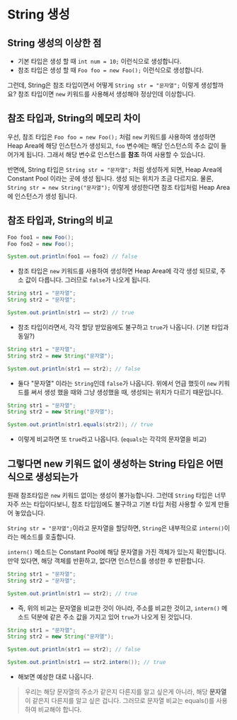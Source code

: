 # String 생성

## String 생성의 이상한 점

- 기본 타입은 생성 할 때 `int num = 10;` 이런식으로 생성합니다.
- 참조 타입은 생성 할 때 `Foo foo = new Foo();` 이런식으로 생성합니다.

그런데, String은 참조 타입이면서 어떻게 `String str = "문자열";` 이렇게 생성할까요?
참조 타입이면 `new` 키워드를 사용해서 생성해야 정상인데 이상합니다.

## 참조 타입과, String의 메모리 차이

우선, 참조 타입은 `Foo foo = new Foo();` 처럼 `new` 키워드를 사용하여 생성하면 Heap Area에 해당 인스턴스가 생성되고,
`foo` 변수에는 해당 인스턴스의 주소 값이 들어가게 됩니다. 그래서 해당 변수로 인스턴스를 **참조** 하여 사용할 수 있습니다.

반면에, String 타입은 `String str = "문자열";` 처럼 생성하게 되면, Heap Area에 Constant Pool 이라는 곳에 생성 됩니다.
생성 되는 위치가 조금 다르지요. 물론, `String str = new String("문자열");` 이렇게 생성한다면 참조 타입처럼 Heap Area에 인스턴스가 생성 됩니다.

## 참조 타입과, String의 비교

```java
Foo foo1 = new Foo();
Foo foo2 = new Foo();

System.out.println(foo1 == foo2) // false
```

- 참조 타입은 `new` 키워드를 사용하여 생성하면 Heap Area에 각각 생성 되므로, 주소 값이 다릅니다. 그러므로 `false`가 나오게 됩니다.

```java
String str1 = "문자열";
String str2 = "문자열";

System.out.println(str1 == str2) // true
```

- 참조 타입이라면서, 각각 할당 받았음에도 불구하고 `true`가 나옵니다. (기본 타입과 동일?)

```java
String str1 = "문자열";
String str2 = new String("문자열");

System.out.println(str1 == str2); // false
```

- 둘다 "문자열" 이라는 `String`인데 `false`가 나옵니다. 위에서 언급 했듯이 `new` 키워드를 써서 생성 했을 때와 그냥 생성했을 때, 생성되는 위치가 다르기 때문입니다.

```java
String str1 = "문자열";
String str2 = new String("문자열");

System.out.println(str1.equals(str2)); // true
```

- 이렇게 비교하면 또 `true`라고 나옵니다. (`equals`는 각각의 문자열을 비교)

## 그렇다면 new 키워드 없이 생성하는 String 타입은 어떤식으로 생성되는가

원래 참조타입은 `new` 키워드 없이는 생성이 불가능합니다. 그런데 `String` 타입은 너무 자주 쓰는 타입이다보니,
참조 타입임에도 불구하고 기본 타입 처럼 사용할 수 있게 만들어 놓았습니다.

`String str = "문자열";`이라고 문자열을 할당하면, `String`은 내부적으로 `intern()`이라는 메소드를 호출합니다.

`intern()` 메소드는 Constant Pool에 해당 문자열을 가진 객체가 있는지 확인합니다.
만약 있다면, 해당 객체를 반환하고, 없다면 인스턴스를 생성한 후 반환합니다.

```java
String str1 = "문자열";
String str2 = "문자열";

System.out.println(str1 == str2); // true
```

- 즉, 위의 비교는 문자열을 비교한 것이 아니라, 주소를 비교한 것이고, `intern()` 메소드 덕분에 같은 주소 값을 가지고 있어 `true`가 나오게 된 것입니다.

```java
String str1 = "문자열";
String str2 = new String("문자열");

System.out.println(str1 == str2); // false

System.out.println(str1 == str2.intern()); // true
```

- 해보면 예상한 대로 나옵니다.

> 우리는 해당 문자열의 주소가 같은지 다른지를 알고 싶은게 아니라, 해당 **문자열**이 같은지 다른지를 알고 싶은 겁니다.
> 그러므로 문자열 비교는 equals()를 사용하여 비교해야 합니다.